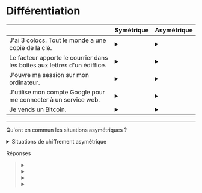 # Différentiation

| | Symétrique | Asymétrique |
| --- | --- | --- |
| J'ai 3 colocs. Tout le monde a une copie de la clé. | <details><summary></summary>😄</details> | <details><summary></summary>😢 Chaque colocataire n'a pas besoin de deux clés différentes pour entrer. </details> |
| Le facteur apporte le courrier dans les boîtes aux lettres d'un édiffice. | <details><summary></summary>😢 Le facteur n'utilise pas la même clé que les résidents. </details> | <details><summary></summary>😄</details> |
| J'ouvre ma session sur mon ordinateur.| <details><summary></summary>😃</details> | <details><summary></summary>😢 L'opération est locale et ne nécessite pas de communication sécurisée.</details> |
| J'utilise mon compte Google pour me connecter à un service web.| <details><summary></summary>😢 Le service web ne reçoit jamais votre mot de passe Google (la clé secrète). </details> | <details><summary></summary>😃</details> |
| Je vends un Bitcoin.| <details><summary></summary>😢 L'opération nécessite de prouver que vous êtes bien le propriétaire du portefeuille.</details> | <details><summary></summary>😃</details> |

---

Qu'ont en commun les situations asymétriques ?

<details><summary>Situations de chiffrement asymétrique</summary>
</br>
<ul>
  <li>Le facteur apporte le courrier dans les boîtes aux lettres d'un édifice.</li>
  <li>J'utilise mon compte Google pour me connecter à un service web.</li>
  <li>Je vend un Bitcoin.</li>
</ul>
</details>

Réponses

> <details><summary></summary>La clé privée n'a pas besoin d'être partagée.</details>
> <details><summary></summary>On partage des informations sensibles.</details>
> <details><summary></summary>La rapidité de l'opération ne prime pas sur sa sécurité.</details>
> <details><summary></summary>Bravo ! 😃</details>
